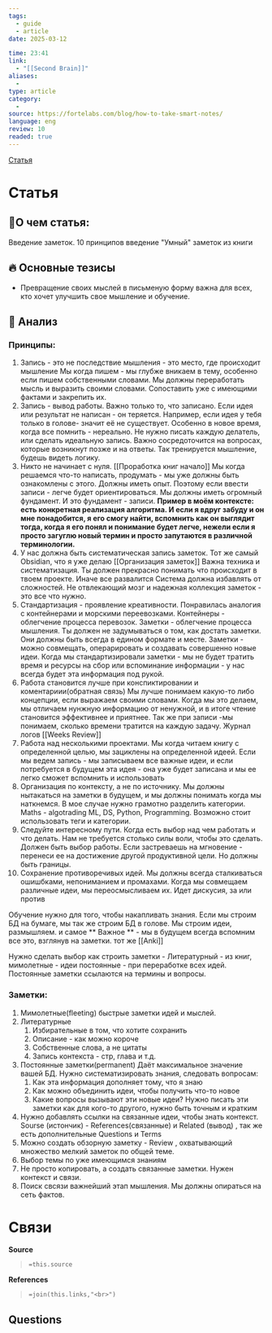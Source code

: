 ```yaml
---
tags:
  - guide
  - article
date: 2025-03-12

time: 23:41
link:
  - "[[Second Brain]]"
aliases:
  - 
type: article
category:
  - 
source: https://fortelabs.com/blog/how-to-take-smart-notes/
language: eng
review: 10
readed: true
---
```

[Статья](https://fortelabs.com/blog/how-to-take-smart-notes/)

# Статья
## 📝О чем статья:   
Введение заметок. 10 принципов введение "Умный" заметок из книги 

## 🔥 Основные тезисы  
-  Превращение своих мыслей в письменую форму важна для всех, кто хочет улучшить свое мышление и обучение. 


## 🔎 Анализ  
### Принципы:
1) Запись - это не последствие мышления - это место, где происходит мышление 
	Мы когда пишем - мы глубже вникаем в тему, особенно если пишем собственными словами. Мы должны переработать мысль и выразить своими словами. Сопоставить уже с имеющими фактами и закрепить их.
2) Запись - вывод работы.
	Важно только то, что записано. Если идея или результат не написан - он теряется.
	Например, если идея у тебя только в голове- значит её не существует. Особенно в новое время, когда все помнить - нереально. Не нужно писать каждую делатель, или сделать идеальную запись. Важно сосредоточится на вопросах, которые возникнут позже и на ответы. 
	Так тренируется мышление, будешь видеть логику. 
3) Никто не начинает с нуля. [[Проработка книг начало]]
	Мы когда решаемся что-то написать, продумать - мы уже должны быть ознакомлены с этого. Должны иметь опыт. Поэтому если ввести записи - легче будет ориентироваться.
	Мы должны иметь огромный фундамент. И это фундамент - записи. 
	**Пример в моём контексте: есть конкретная реализация алгоритма. И если я вдруг забуду и он мне понадобится, я его смогу найти, вспомнить как он выглядит тогда, когда я его понял и понимание будет легче, нежели если я просто загуглю новый термин и просто запутаются в различной терминологии.**
4) У нас должна быть систематическая запись заметок. Тот же самый Obsidian, что я уже делаю [[Организация заметок]]
	 Важна техника и систематизация. Ты должен прекрасно понимать что происходит в твоем проекте. Иначе все развалится 
	Система должна избавлять от сложностей. Не  отвлекающий мозг и надежная коллекция заметок - это все что нужно.
5) Стандартизация - проявление креативности.
   Понравилась аналогия с контейнерами и морскими переевозками. Контейнеры - облегчение процесса перевозок. 
   Заметки - облегчение процесса мышления. Ты должен не задумываться о том, как достать заметки. Они должны быть всегда в едином формате и месте. Заметки - можно совмещать, операрировать и создавать совершенно новые идеи. 
   Когда мы стандартизировали заметки - мы не будет тратить время и ресурсы на сбор или вспоминание информации -  у нас всегда будет эта информация под рукой. 
6) Работа становится  лучше при конспиктировании и коментариии(обратная связь)
	Мы лучше понимаем какую-то либо концепции, если выражаем своими словами. Когда мы это делаем, мы отличаем нунжную информацию от ненужной, и в итоге чтение становится эффективнее и приятнее. Так же при записи -мы понимаем, сколько времени тратится на каждую задачу. Журнал логов [[Weeks Review]]
7) Работа над несколькими проектами. 
	Мы когда читаем книгу с определенной целью, мы зациклены на определенной идеей.
	Если мы ведем запись - мы записываем все важные идеи, и если потребуется в будущем эта идея - она уже будет записана и мы ее легко сможет вспомнить и использовать
8) Организация по контексту, а не по источнику.
	Мы должны нытакаться на заметки в будущем, и мы должны понимать когда мы наткнемся. В мое случае нужно грамотно разделить категории. Maths - algotrading ML, DS, Python, Programming. Возможно  стоит использовать теги и категории.
9) Следуйте интересному пути.
	Когда есть выбор над чем работать и что делать. Нам не требуется столько силы воли, чтобы это сделать. Должен быть выбор работы. 
	Если застреваешь на мгновение - перенеси ее на достижение другой продуктивной цели. Но должны быть границы.
10) Сохранение противоречивых идей.
	Мы должны всегда сталкиваться ошишбками, непониманием и промахами. 
	Когда мы совмещаем различные идеи, мы переосмысливаем их. Идет дискусия, за или против 

Обучение нужно для того, чтобы накапливать знания. Если мы строим БД на бумаге, мы так же строим БД в голове. Мы строим идеи, размышляем. и самое
** Важное ** - мы в будущем всегда вспомним все это, взглянув на заметки. тот же [[Anki]]

Нужно сделать выбор как строить заметки - Литературный - из книг, мимолетные - идеи
постоянные - при переработке всех идей. Постоянные заметки ссылаются на термины и вопросы. 
### Заметки: 
1) Мимолетные(fleeting) быстрые заметки идей и мыслей.
2) Литературные
	1) Избирательные в том, что хотите сохранить
	2) Описание - как можно короче
	3) Собственные слова, а не цитаты
	4) Запись контекста - стр, глава и т.д.
3) Постоянные заметки(permanent) 
	Даёт максимальное значение вашей БД. Нужно систематизировать знания, следовать вопросам:
	1) Как эта информация дополняет тому, что я знаю
	2) Как можно объединить идеи, чтобы получить что-то новое
	3) Какие вопросы вызывают эти новые идеи?
	Нужно писать эти заметки как для кого-то другого, нужно быть точным и кратким
4) Нужно добавлять ссылки на связанные идеи, чтобы знать контекст. Sourse (истончик) - References(связанные)  и Related (вывод) , так же есть дополнительные Questions и Terms 
5) Можно создать обзорную заметку - Review , охватывающий множество мелкий заметок по общей теме. 
6) Выбор темы по уже имеющимся знаниям
7) Не просто копировать, а создать связанные заметки. Нужен контекст и связи. 
8) Поиск свсязи важнейший этап мышления. Мы должны опираться на сеть фактов.







# Связи

**Source**
>`=this.source`

**References**
>`=join(this.links,"<br>")`


**Questions**
-
